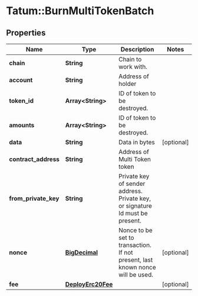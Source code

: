 # Tatum::BurnMultiTokenBatch

## Properties
Name | Type | Description | Notes
------------ | ------------- | ------------- | -------------
**chain** | **String** | Chain to work with. | 
**account** | **String** | Address of holder | 
**token_id** | **Array&lt;String&gt;** | ID of token to be destroyed. | 
**amounts** | **Array&lt;String&gt;** | ID of token to be destroyed. | 
**data** | **String** | Data in bytes | [optional] 
**contract_address** | **String** | Address of Multi Token token | 
**from_private_key** | **String** | Private key of sender address. Private key, or signature Id must be present. | 
**nonce** | [**BigDecimal**](BigDecimal.md) | Nonce to be set to transaction. If not present, last known nonce will be used. | [optional] 
**fee** | [**DeployErc20Fee**](DeployErc20Fee.md) |  | [optional] 


